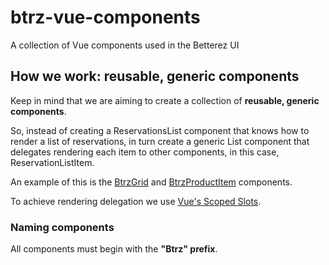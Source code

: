 # btrz-vue-components
A collection of Vue components used in the Betterez UI

## How we work: reusable, generic components

Keep in mind that we are aiming to create a collection of **reusable, generic components**.

So, instead of creating a ReservationsList component that knows how to render a list of reservations, in turn create a generic List component that delegates rendering each item to other components, in this case, ReservationListItem.

An example of this is the [BtrzGrid](src/btrz-grid.vue) and [BtrzProductItem](src/btrz-product-item.vue) components.

To achieve rendering delegation we use [Vue's Scoped Slots](https://vuejs.org/v2/guide/components.html#Scoped-Slots). 

### Naming components

All components must begin with the **"Btrz" prefix**.
